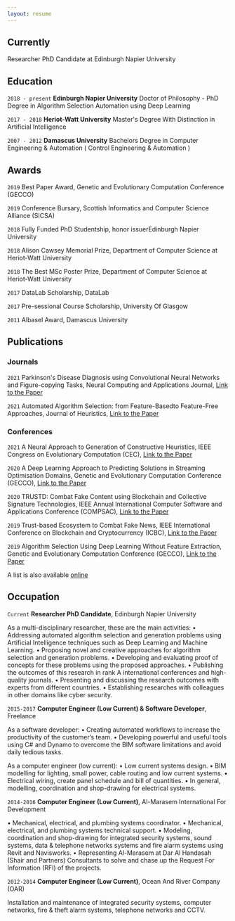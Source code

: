 ```yaml
---
layout: resume
---
```

## Currently

Researcher PhD Candidate at Edinburgh Napier University

## Education

`2018 - present`
__Edinburgh Napier University__
Doctor of Philosophy - PhD Degree in Algorithm Selection Automation using Deep Learning

`2017 - 2018`
__Heriot-Watt University__
Master's Degree With Distinction in Artificial Intelligence

`2007 - 2012`
__Damascus University__
Bachelors Degree in Computer Engineering & Automation ( Control Engineering & Automation )

## Awards

`2019`
Best Paper Award, Genetic and Evolutionary Computation Conference (GECCO) 

`2019`
Conference Bursary, Scottish Informatics and Computer Science Alliance (SICSA) 

`2018`
Fully Funded PhD Studentship, honor issuerEdinburgh Napier University 

`2018`
Alison Cawsey Memorial Prize, Department of Computer Science at Heriot-Watt University

`2018`
The Best MSc Poster Prize, Department of Computer Science at Heriot-Watt University

`2017`
DataLab Scholarship, DataLab 

`2017`
 Pre-sessional Course Scholarship, University Of Glasgow 

`2011`
Albasel Award, Damascus University 


## Publications

<!-- A list is also available [online](https://scholar.google.co.uk/citations?user=LTOTl0YAAAAJ) -->

### Journals
`2021`
Parkinson's Disease Diagnosis using Convolutional Neural Networks and Figure-copying Tasks, Neural Computing and Applications Journal, <a href="https://link.springer.com/epdf/10.1007/s00521-021-06469-7?sharing_token=4PCzHFdiEmm9D7Uh2OQ9Pfe4RwlQNchNByi7wbcMAY4KGHpK9z1JvJw5x7bC-7zMYw1rgi-xVgCisJ0Won-ZVSJuFhew7Apj4FUf8dwS6drV41KNwnrCRbNZAGnCdd6rMu5f7ZfKiUI6wzf5-t41C6sZtOoXorv7_z4IGAhNDCI%3D">Link to the Paper</a>

`2021`
Automated Algorithm Selection: from Feature-Basedto Feature-Free Approaches, Journal of Heuristics, <a href="">Link to the Paper</a>

### Conferences

`2021`
A Neural Approach to Generation of Constructive Heuristics, IEEE Congress on Evolutionary Computation (CEC), <a href="https://ieeexplore.ieee.org/document/9504989">Link to the Paper</a>

`2020`
A Deep Learning Approach to Predicting Solutions in Streaming Optimisation Domains, Genetic and Evolutionary Computation Conference (GECCO), <a href="https://dl.acm.org/doi/10.1145/3377930.3390224">Link to the Paper</a>

`2020`
TRUSTD: Combat Fake Content using Blockchain and Collective Signature Technologies, IEEE Annual International Computer Software and Applications Conference (COMPSAC), <a href="https://ieeexplore.ieee.org/document/9202590">Link to the Paper</a>

`2019`
Trust-based Ecosystem to Combat Fake News, IEEE International Conference on Blockchain and Cryptocurrency (ICBC), <a href="https://ieeexplore.ieee.org/abstract/document/9169435">Link to the Paper</a>

`2019`
Algorithm Selection Using Deep Learning Without Feature Extraction, Genetic and Evolutionary Computation Conference (GECCO), <a href="https://dl.acm.org/doi/10.1145/3321707.3321845">Link to the Paper</a>

A list is also available [online](https://scholar.google.com/citations?user=2KL293gAAAAJ&hl=en&authuser=1)

<!--
### Books-->


<!--
## Presentations-->


## Occupation

`Current`
__Researcher PhD Candidate__, Edinburgh Napier University


As a multi-disciplinary researcher, these are the main activities:
• Addressing automated algorithm selection and generation problems using Artificial Intelligence techniques such as Deep Learning and Machine Learning.
• Proposing novel and creative approaches for algorithm selection and generation problems. 
• Developing and evaluating proof of concepts for these problems using the proposed approaches.
• Publishing the outcomes of this research in rank A international conferences and high-quality journals.
• Presenting and discussing the research outcomes with experts from different countries.
• Establishing researches with colleagues in other domains like cyber security.


`2015-2017`
__Computer Engineer (Low Current) & Software Developer__, Freelance 

As a software developer:
• Creating automated workflows to increase the productivity of the customer’s team. 
• Developing powerful and useful tools using C# and Dynamo to overcome the BIM software limitations and avoid daily tedious tasks.

As a computer engineer (low current):
• Low current systems design.
• BIM modelling for lighting, small power, cable routing and low current systems.
• Electrical wiring, create panel schedule and bill of quantities.
• In general, modelling, coordination and shop-drawing for electrical systems.



`2014-2016`
__Computer Engineer (Low Current)__, Al-Marasem International For Development 

• Mechanical, electrical, and plumbing systems coordinator.
• Mechanical, electrical, and plumbing systems technical support.
• Modeling, coordination and shop-drawing for integrated security systems, sound systems, data & telephone networks systems and fire alarm systems using Revit and Navisworks.
• Representing Al-Marasem at Dar Al Handasah (Shair and Partners) Consultants to solve and chase up the Request For Information (RFI) of the projects.


`2012-2014`
__Computer Engineer (Low Current)__, Ocean And River Company (OAR) 

Installation and maintenance of integrated security systems, computer networks, fire & theft alarm systems, telephone networks and CCTV.


<!-- ### Footer

Last updated: September 2021 -->


